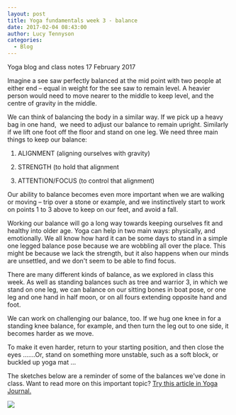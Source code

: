 ```yaml
---
layout: post
title: Yoga fundamentals week 3 - balance
date: 2017-02-04 08:43:00
author: Lucy Tennyson
categories:
  - Blog
---
```



Yoga blog and class notes 17 February 2017

Imagine a see saw perfectly balanced at the mid point with two people at either end – equal in weight for the see saw to remain level. A heavier person would need to move nearer to the middle to keep level, and the centre of gravity in the middle.

We can think of balancing the body in a similar way. If we pick up a heavy bag in one hand,  we need to adjust our balance to remain upright. Similarly if we lift one foot off the floor and stand on one leg. We need three main things to keep our balance:

1. ALIGNMENT (aligning ourselves with gravity)

2. STRENGTH (to hold that alignment

3. ATTENTION/FOCUS (to control that alignment)

Our ability to balance becomes even more important when we are walking or moving – trip over a stone or example, and we instinctively start to work on points 1 to 3 above to keep on our feet, and avoid a fall.

Working our balance will go a long way towards keeping ourselves fit and healthy into older age. Yoga can help in two main ways: physically, and emotionally. We all know how hard it can be some days to stand in a simple one legged balance pose because we are wobbling all over the place. This might be because we lack the strength, but it also happens when our minds are unsettled, and we don't seem to be able to find focus.

There are many different kinds of balance, as we explored in class this week. As well as standing balances such as tree and warrior 3, in which we stand on one leg, we can balance on our sitting bones in boat pose, or one leg and one hand in half moon, or on all fours extending opposite hand and foot.

We can work on challenging our balance, too. If we hug one knee in for a standing knee balance, for example, and then turn the leg out to one side, it becomes harder as we move.

To make it even harder, return to your starting position, and then close the eyes …….Or, stand on something more unstable, such as a soft block, or buckled up yoga mat …

The sketches below are a reminder of some of the balances we've done in class. Want to read more on this important topic? [Try this article in Yoga Journal.](http://www.yogajournal.com/article/practice-section/help-for-standing-balances-take-a-stand/)

![](/userfiles/yogablog17fed.jpg)
